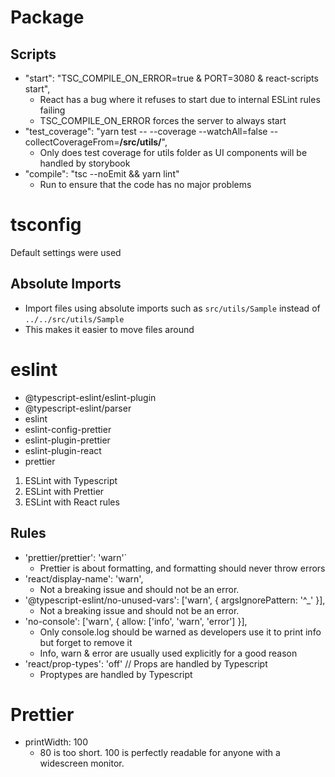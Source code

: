 # Package

## Scripts

- "start": "TSC_COMPILE_ON_ERROR=true & PORT=3080 & react-scripts start",
  - React has a bug where it refuses to start due to internal ESLint rules failing
  - TSC_COMPILE_ON_ERROR forces the server to always start
- "test_coverage": "yarn test -- --coverage --watchAll=false --collectCoverageFrom=**/src/utils/**",
  - Only does test coverage for utils folder as UI components will be handled by storybook
- "compile": "tsc --noEmit && yarn lint"
  - Run to ensure that the code has no major problems

# tsconfig

Default settings were used

## Absolute Imports

- Import files using absolute imports such as `src/utils/Sample` instead of `../../src/utils/Sample`
- This makes it easier to move files around

# eslint

- @typescript-eslint/eslint-plugin
- @typescript-eslint/parser
- eslint
- eslint-config-prettier
- eslint-plugin-prettier
- eslint-plugin-react
- prettier

1) ESLint with Typescript
2) ESLint with Prettier
3) ESLint with React rules

## Rules

- 'prettier/prettier': 'warn'`
  - Prettier is about formatting, and formatting should never throw errors 
- 'react/display-name': 'warn',
  - Not a breaking issue and should not be an error.
- '@typescript-eslint/no-unused-vars': ['warn', { argsIgnorePattern: '^_' }],
  - Not a breaking issue and should not be an error.
- 'no-console': ['warn', { allow: ['info', 'warn', 'error'] }],
  - Only console.log should be warned as developers use it to print info but forget to remove it
  - Info, warn & error are usually used explicitly for a good reason
- 'react/prop-types': 'off' // Props are handled by Typescript
  - Proptypes are handled by Typescript

# Prettier

- printWidth: 100
  - 80 is too short. 100 is perfectly readable for anyone with a widescreen monitor.
